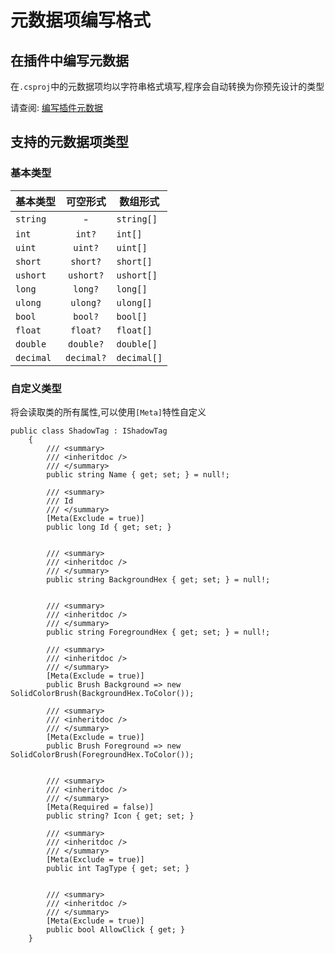 # 元数据项编写格式

## 在插件中编写元数据

在`.csproj`中的元数据项均以字符串格式填写,程序会自动转换为你预先设计的类型

请查阅: [编写插件元数据](/zh/plugin/create#编写默认元数据)

## 支持的元数据项类型

### 基本类型

| 基本类型       |      可空形式      |  数组形式 |
| ------------- | :-----------: | ---- | 
| `string`      | - | `string[]` | 
| `int`      | `int?` | `int[]` | 
| `uint`      | `uint?` | `uint[]` | 
| `short`      | `short?` | `short[]` | 
| `ushort`      | `ushort?` | `ushort[]` | 
| `long`      | `long?` | `long[]` | 
| `ulong`      | `ulong?` | `ulong[]` | 
| `bool`      | `bool?` | `bool[]` | 
| `float`      | `float?` | `float[]` | 
| `double`      | `double?` | `double[]` | 
| `decimal`      | `decimal?` | `decimal[]` | 

### 自定义类型

将会读取类的所有属性,可以使用`[Meta]`特性自定义

```
public class ShadowTag : IShadowTag
    {
        /// <summary>
        /// <inheritdoc />
        /// </summary>
        public string Name { get; set; } = null!;

        /// <summary>
        /// Id
        /// </summary>
        [Meta(Exclude = true)]
        public long Id { get; set; }


        /// <summary>
        /// <inheritdoc />
        /// </summary>
        public string BackgroundHex { get; set; } = null!;


        /// <summary>
        /// <inheritdoc />
        /// </summary>
        public string ForegroundHex { get; set; } = null!;

        /// <summary>
        /// <inheritdoc />
        /// </summary>
        [Meta(Exclude = true)]
        public Brush Background => new SolidColorBrush(BackgroundHex.ToColor());

        /// <summary>
        /// <inheritdoc />
        /// </summary>
        [Meta(Exclude = true)]
        public Brush Foreground => new SolidColorBrush(ForegroundHex.ToColor());


        /// <summary>
        /// <inheritdoc />
        /// </summary>
        [Meta(Required = false)]
        public string? Icon { get; set; }

        /// <summary>
        /// <inheritdoc />
        /// </summary>
        [Meta(Exclude = true)]
        public int TagType { get; set; }


        /// <summary>
        /// <inheritdoc />
        /// </summary>
        [Meta(Exclude = true)]
        public bool AllowClick { get; }
    }
```
